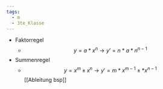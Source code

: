 ```yaml
---
tags:
  - m
  - 3te_Klasse
---
```

- Faktorregel
	- $$y=a*x^n →y'=n*a*n^{n-1}$$
- Summenregel
	- $$y=x^m\pm x^n →y'=m*x^{m-1}\pm*x^{n-1}$$
[[Ableitung bsp]]